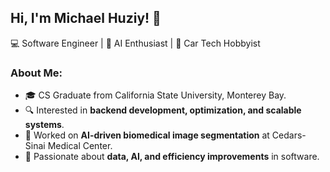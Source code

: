 ## Hi, I'm Michael Huziy! 👋

💻 Software Engineer | 🔬 AI Enthusiast | 🚗 Car Tech Hobbyist

### About Me:
- 🎓 CS Graduate from California State University, Monterey Bay.
- 🔍 Interested in **backend development, optimization, and scalable systems**.
- 🏥 Worked on **AI-driven biomedical image segmentation** at Cedars-Sinai Medical Center.
- 🚀 Passionate about **data, AI, and efficiency improvements** in software.
